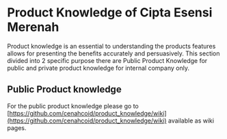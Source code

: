# Product Knowledge of Cipta Esensi Merenah

Product knowledge is an essential to understanding the products features allows for presenting the benefits accurately and persuasively. This section divided into 2 specific purpose there are Public Product Knowledge for public and private product knowledge for internal company only.

## Public Product knowledge
For the public product knowledge please go to [https://github.com/cenahcoid/product_knowledge/wiki](https://github.com/cenahcoid/product_knowledge/wiki) available as wiki pages.
